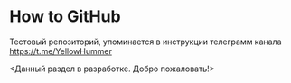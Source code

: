 # How to GitHub
Тестовый репозиторий, упоминается в инструкции телеграмм канала https://t.me/YellowHummer 

<Данный раздел в разработке. 
Добро пожаловать!>




